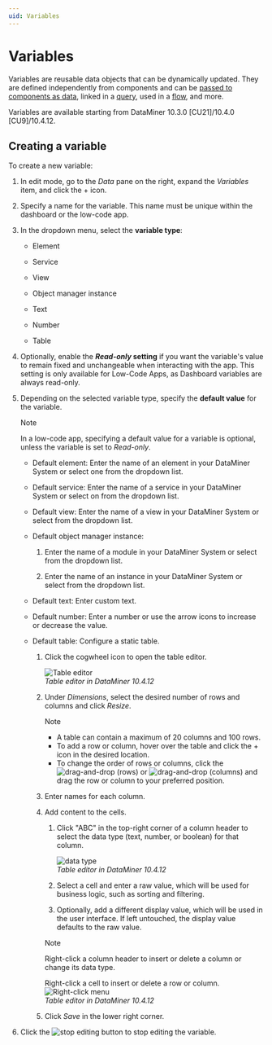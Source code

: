 ```yaml
---
uid: Variables
---
```


# Variables

Variables are reusable data objects that can be dynamically updated. They are defined independently from components and can be [passed to components as data](xref:Adding_data_to_component), linked in a [query](xref:Creating_GQI_query), used in a [flow](xref:Using_flows), and more.

Variables are available starting from DataMiner 10.3.0 [CU21]/10.4.0 [CU9]/10.4.12<!--RN 41039-->.

## Creating a variable

To create a new variable:

1. In edit mode, go to the *Data* pane on the right, expand the *Variables* item, and click the + icon.

1. Specify a name for the variable. This name must be unique within the dashboard or the low-code app.

1. In the dropdown menu, select the **variable type**<!--RN 41063-->:

   - Element

   - Service

   - View

   - Object manager instance

   - Text

   - Number

   - Table <!--RN 41132-->

1. Optionally, enable the ***Read-only* setting** if you want the variable's value to remain fixed and unchangeable when interacting with the app. This setting is only available for Low-Code Apps, as Dashboard variables are always read-only.

1. Depending on the selected variable type, specify the **default value** for the variable.

   > [!NOTE]
   > In a low-code app, specifying a default value for a variable is optional, unless the variable is set to *Read-only*.

   - Default element: Enter the name of an element in your DataMiner System or select one from the dropdown list.

   - Default service: Enter the name of a service in your DataMiner System or select on from the dropdown list.

   - Default view: Enter the name of a view in your DataMiner System or select from the dropdown list.

   - Default object manager instance:

     1. Enter the name of a module in your DataMiner System or select from the dropdown list.

     1. Enter the name of an instance in your DataMiner System or select from the dropdown list.

   - Default text: Enter custom text.

   - Default number: Enter a number or use the arrow icons to increase or decrease the value.

   - Default table: Configure a static table<!--RN 41132-->.

     1. Click the cogwheel icon to open the table editor.

        ![Table editor](~/user-guide/images/Variable_Table.png)<br>*Table editor in DataMiner 10.4.12*

     1. Under *Dimensions*, select the desired number of rows and columns and click *Resize*.

        > [!NOTE]
        >
        > - A table can contain a maximum of 20 columns and 100 rows.
        > - To add a row or column, hover over the table and click the + icon in the desired location.
        > - To change the order of rows or columns, click the ![drag-and-drop (rows)](~/user-guide/images/DragAndDrop.png) or ![drag-and-drop (columns)](~/user-guide/images/DragAndDropColumn.png) and drag the row or column to your preferred position.

     1. Enter names for each column.

     1. Add content to the cells.

        1. Click "ABC" in the top-right corner of a column header to select the data type (text, number, or boolean) for that column.

           ![data type](~/user-guide/images/Variable_DataType_Column.png)<br>*Table editor in DataMiner 10.4.12*

        1. Select a cell and enter a raw value, which will be used for business logic, such as sorting and filtering.

        1. Optionally, add a different display value, which will be used in the user interface. If left untouched, the display value defaults to the raw value.

        > [!NOTE]
        > Right-click a column header to insert or delete a column or change its data type.
        >
        > Right-click a cell to insert or delete a row or column.
        > ![Right-click menu](~/user-guide/images/Variables_Right-click_Menu.png)<br>*Table editor in DataMiner 10.4.12*

     1. Click *Save* in the lower right corner.

1. Click the ![stop editing](~/user-guide/images/Stop_Editing.png) button to stop editing the variable.
